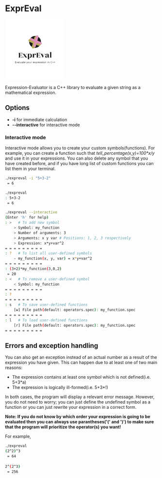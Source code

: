 # ExprEval

![Logo](ExprEval.jpeg)

Expression-Evaluator is a C++ library to evaluate a given string as a mathematical expression.

## Options

* **-i** for immediate calculation
* **--interactive** for interactive mode

### Interactive mode

Interactive mode allows you to create your custom symbols(functions). For example, you can create a function such that *tell_percentage(x,y)=100\*x/y* and use it in your expressions. You can also delete any symbol that you have created before, and if you have long list of custom functions you can list them in your terminal.

```bash
./expreval -i "5+3-2"
 = 6
```

```bash
./expreval
: 5+3-2
 = 6

```

```bash
./expreval --interactive
(Enter 'h' for help)
: >   # To add new symbol
    > Symbol: my_function
    > Number of arguments: 3
    > Arguments: x y var # Positions: 1, 2, 3 respectively
    > Expression: x*y+var^2
= = = = = = = = =
: ?   # To list all user-defined symbols
    - my_function(x, y, var) = x*y+var^2
= = = = = = = = =
: (3+2)*my_function(3,0,2)
 = 20
: <   # To remove a user-defined symbol
    < Symbol: my_function
= = = = = = = = =
: ?
= = = = = = = = =
: s   # To save user-defined functions
    [w] File path(default: operators.spec): my_function.spec
= = = = = = = = =
: l   # To load user-defined functions
    [r] File path(default: operators.spec): my_function.spec
= = = = = = = = =

```

## Errors and exception handling

You can also get an exception instead of an actual number as a result of the expression you have given. This can happen due to at least one of two main reasons:

* The expression contains at least one symbol which is not defined(i.e. 5+3*a)
* The expression is logically ill-formed(i.e. 5+3*!)

In both cases, the program will display a relevant error message. However, you do not need to worry; you can just define the undefined symbol as a function or you can just rewrite your expression in a correct form.

**Note: If you do not know by which order your expression is going to be evaluated then you can always use parantheses('(' and ')') to make sure that the program will prioritize the operator(s) you want!**

For example,

```bash
./expreval
(2^2)^3
 = 64

2^(2^3)
 = 256

```
